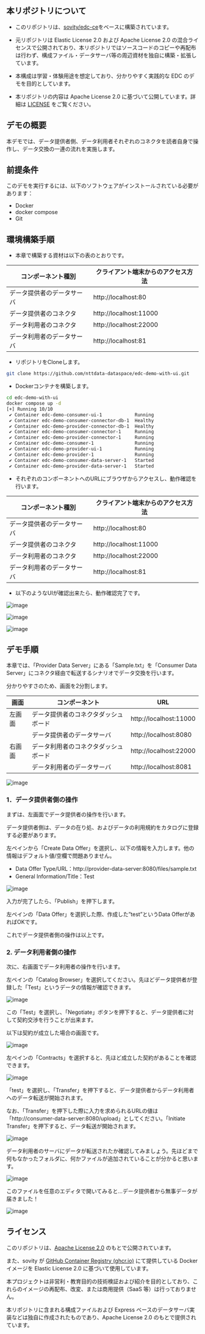 ## 本リポジトリについて

- このリポジトリは、[sovity/edc-ce](https://github.com/sovity/edc-ce)をベースに構築されています。

- 元リポジトリは Elastic License 2.0 および Apache License 2.0 の混合ライセンスで公開されており、本リポジトリではソースコードのコピーや再配布は行わず、構成ファイル・データサーバ等の周辺資材を独自に構築・拡張しています。

- 本構成は学習・体験用途を想定しており、分かりやすく実践的な EDC のデモを目的としています。

- 本リポジトリの内容は Apache License 2.0 に基づいて公開しています。詳細は [LICENSE](LICENSE) をご覧ください。


## デモの概要
本デモでは、データ提供者側、データ利用者それぞれのコネクタを読者自身で操作し、データ交換の一連の流れを実施します。

## 前提条件
このデモを実行するには、以下のソフトウェアがインストールされている必要があります：
- Docker
- docker compose
- Git


## 環境構築手順
- 本章で構築する資材は以下の表のとおりです。

| コンポーネント種別 | クライアント端末からのアクセス方法 |
| --- | --- |
| データ提供者のデータサーバ | http://localhost:80 |
| データ提供者のコネクタ | http://localhost:11000 |
| データ利用者のコネクタ | http://localhost:22000 |
| データ利用者のデータサーバ | http://localhost:81 |

- リポジトリをCloneします。

```bash
git clone https://github.com/nttdata-dataspace/edc-demo-with-ui.git
```

- Dockerコンテナを構築します。

```bash
cd edc-demo-with-ui
docker compose up -d
[+] Running 10/10
 ✔ Container edc-demo-consumer-ui-1            Running                                                                     0.0s 
 ✔ Container edc-demo-consumer-connector-db-1  Healthy                                                                     4.2s 
 ✔ Container edc-demo-provider-connector-db-1  Healthy                                                                     4.7s 
 ✔ Container edc-demo-consumer-connector-1     Running                                                                     0.0s 
 ✔ Container edc-demo-provider-connector-1     Running                                                                     0.0s 
 ✔ Container edc-demo-consumer-1               Running                                                                     0.0s 
 ✔ Container edc-demo-provider-ui-1            Running                                                                     0.0s 
 ✔ Container edc-demo-provider-1               Running                                                                     0.0s 
 ✔ Container edc-demo-consumer-data-server-1   Started                                                                     1.8s 
 ✔ Container edc-demo-provider-data-server-1   Started                                                                     1.9s
```

- それぞれのコンポーネントへのURLにブラウザからアクセスし、動作確認を行います。

| コンポーネント種別 | クライアント端末からのアクセス方法 |
| --- | --- |
| データ提供者のデータサーバ | http://localhost:80 |
| データ提供者のコネクタ | http://localhost:11000 |
| データ利用者のコネクタ | http://localhost:22000 |
| データ利用者のデータサーバ | http://localhost:81 |
- 以下のようなUIが確認出来たら、動作確認完了です。

![image](images/connector-dashboard-ui-home.png)

![image](images/provider-data-server-ui-home.png)

![image](images/consumer-data-server-ui-home.png)

## デモ手順

本章では、「Provider Data Server」にある「Sample.txt」を「Consumer Data Server」にコネクタ経由で転送するシナリオでデータ交換を行います。

分かりやすさのため、画面を2分割します。

| 画面 | コンポーネント | URL |
| --- | --- | --- |
| 左画面 | データ提供者のコネクタダッシュボード | http://localhost:11000 |
|  | データ提供者のデータサーバ | http://localhost:8080 |
| 右画面 | データ利用者のコネクタダッシュボード | http://localhost:22000 |
|  | データ利用者のデータサーバ | http://localhost:8081 |

![image](images/demo-split-screen.png)

### 1．データ提供者側の操作

まずは、左画面でデータ提供者の操作を行います。

データ提供者側は、データの在り処、およびデータの利用規約をカタログに登録する必要があります。

左ペインから「Create Data Offer」を選択し、以下の情報を入力します。他の情報はデフォルト値/空欄で問題ありません。

- Data Offer Type/URL：http://provider-data-server:8080/files/sample.txt
- General Information/Title：Test

![image](images/provider-create-data-offer.png)

入力が完了したら、「Publish」を押下します。

左ペインの「Data Offer」を選択した際、作成した”test”というData OfferがあればOKです。

これでデータ提供者側の操作は以上です。

### 2. データ利用者側の操作

次に、右画面でデータ利用者の操作を行います。

左ペインの「Catalog Browser」を選択してください。先ほどデータ提供者が登録した「Test」というデータの情報が確認できます。

![image](images/consumer-catalog-browser.png)

この「Test」を選択し、「Negotiate」ボタンを押下すると、データ提供者に対して契約交渉を行うことが出来ます。

以下は契約が成立した場合の画面です。

![image](images/consumer-contract-negotiated.png)

左ペインの「Contracts」を選択すると、先ほど成立した契約があることを確認できます。

![image](images/consumer-contract-list.png)

「test」を選択し、「Transfer」を押下すると、データ提供者からデータ利用者へのデータ転送が開始されます。

なお、「Transfer」を押下した際に入力を求められるURLの値は「http://consumer-data-server:8080/upload」としてください。「Initiate Transfer」を押下すると、データ転送が開始されます。

![image](images/consumer-transfer-start.png)

データ利用者のサーバにデータが転送されたか確認してみましょう。先ほどまで何もなかったフォルダに、何かファイルが追加されていることが分かると思います。

![image](images/consumer-data-received.png)

このファイルを任意のエディタで開いてみると…データ提供者から無事データが届きました！

![image](images/consumer-data-file-opened.png)

## ライセンス

このリポジトリは、[Apache License 2.0](./LICENSE) のもとで公開されています。

また、sovity が [GitHub Container Registry (ghcr.io)](https://ghcr.io) にて提供している Docker イメージを Elastic License 2.0 に基づいて使用しています。

本プロジェクトは非営利・教育目的の技術検証および紹介を目的としており、これらのイメージの再配布、改変、または商用提供（SaaS 等）は行っておりません。

本リポジトリに含まれる構成ファイルおよび Express ベースのデータサーバ実装などは独自に作成されたものであり、Apache License 2.0 のもとで提供されています。
